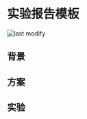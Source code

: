 实验报告模板
===
<!--START_SECTION:badge-->

![last modify](https://img.shields.io/static/v1?label=last%20modify&message=2022-12-09%2023%3A07%3A48&color=yellowgreen&style=flat-square)

<!--END_SECTION:badge-->
<!--info
top: false
hidden: false
-->

<!-- TOC -->
<!-- TOC -->


## 背景

## 方案

## 实验
